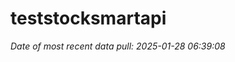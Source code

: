 
<!-- README.md is generated from README.Rmd. Please edit that file -->

# teststocksmartapi

*Date of most recent data pull: 2025-01-28 06:39:08*
